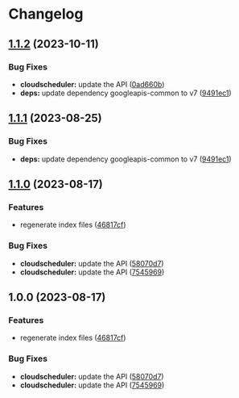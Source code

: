 # Changelog

## [1.1.2](https://github.com/googleapis/google-api-nodejs-client/compare/cloudscheduler-v1.1.1...cloudscheduler-v1.1.2) (2023-10-11)


### Bug Fixes

* **cloudscheduler:** update the API ([0ad660b](https://github.com/googleapis/google-api-nodejs-client/commit/0ad660ba46bbce7c84a9bcb0458c1fad1fdb4325))
* **deps:** update dependency googleapis-common to v7 ([9491ec1](https://github.com/googleapis/google-api-nodejs-client/commit/9491ec1cdc3c413e7d73edcfcd59cf5c28a7c855))

## [1.1.1](https://github.com/googleapis/google-api-nodejs-client/compare/cloudscheduler-v1.1.0...cloudscheduler-v1.1.1) (2023-08-25)


### Bug Fixes

* **deps:** update dependency googleapis-common to v7 ([9491ec1](https://github.com/googleapis/google-api-nodejs-client/commit/9491ec1cdc3c413e7d73edcfcd59cf5c28a7c855))

## [1.1.0](https://github.com/googleapis/google-api-nodejs-client/compare/cloudscheduler-v1.0.0...cloudscheduler-v1.1.0) (2023-08-17)


### Features

* regenerate index files ([46817cf](https://github.com/googleapis/google-api-nodejs-client/commit/46817cfbbdb7030ef55c89dcd5dd54b85d14da5b))


### Bug Fixes

* **cloudscheduler:** update the API ([58070d7](https://github.com/googleapis/google-api-nodejs-client/commit/58070d75a236418d8ab31189a667e947fcafd156))
* **cloudscheduler:** update the API ([7545969](https://github.com/googleapis/google-api-nodejs-client/commit/7545969daa6e38db0d242892b470921fc258cce7))

## 1.0.0 (2023-08-17)


### Features

* regenerate index files ([46817cf](https://github.com/googleapis/google-api-nodejs-client/commit/46817cfbbdb7030ef55c89dcd5dd54b85d14da5b))


### Bug Fixes

* **cloudscheduler:** update the API ([58070d7](https://github.com/googleapis/google-api-nodejs-client/commit/58070d75a236418d8ab31189a667e947fcafd156))
* **cloudscheduler:** update the API ([7545969](https://github.com/googleapis/google-api-nodejs-client/commit/7545969daa6e38db0d242892b470921fc258cce7))

